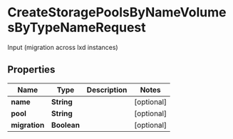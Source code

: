 

# CreateStoragePoolsByNameVolumesByTypeNameRequest

Input (migration across lxd instances)

## Properties

Name | Type | Description | Notes
------------ | ------------- | ------------- | -------------
**name** | **String** |  |  [optional]
**pool** | **String** |  |  [optional]
**migration** | **Boolean** |  |  [optional]



